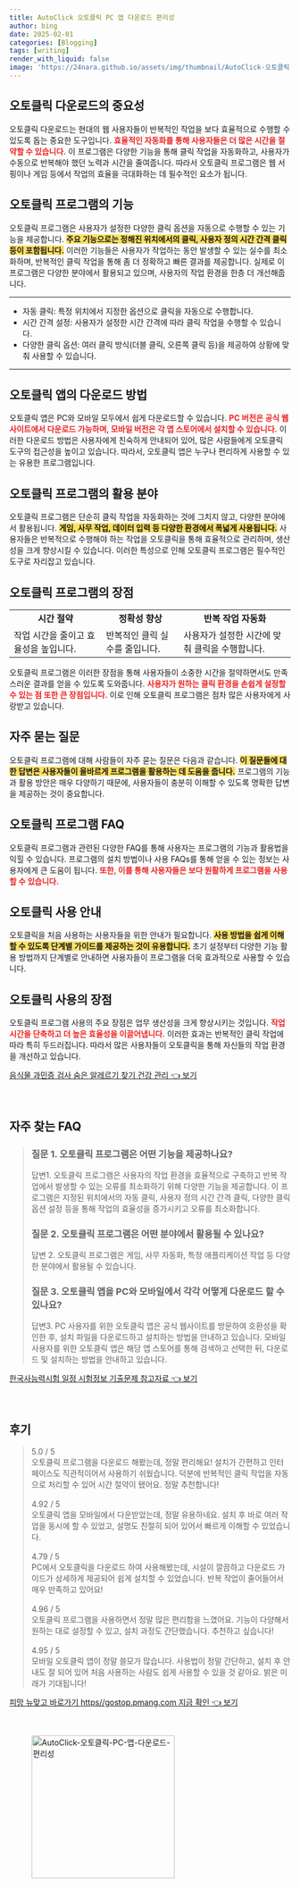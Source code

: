 ```yaml
---
title: AutoClick 오토클릭 PC 앱 다운로드 편리성
author: bing
date: 2025-02-01
categories: [Blogging]
tags: [writing]
render_with_liquid: false
image: 'https://24nara.github.io/assets/img/thumbnail/AutoClick-오토클릭-PC-앱-다운로드-편리성.webp'
---
```



<h2 id='오토클릭 다운로드의 중요성'>오토클릭 다운로드의 중요성</h2>

<p>오토클릭 다운로드는 현대의 웹 사용자들이 반복적인 작업을 보다 효율적으로 수행할 수 있도록 돕는 중요한 도구입니다. <b><span style="color: #ee2323;">효율적인 자동화를 통해 사용자들은 더 많은 시간을 절약할 수 있습니다.</span></b> 이 프로그램은 다양한 기능을 통해 클릭 작업을 자동화하고, 사용자가 수동으로 반복해야 했던 노력과 시간을 줄여줍니다. 따라서 오토클릭 프로그램은 웹 서핑이나 게임 등에서 작업의 효율을 극대화하는 데 필수적인 요소가 됩니다.</p>

<h2 id='오토클릭 프로그램의 기능'>오토클릭 프로그램의 기능</h2>

<p>오토클릭 프로그램은 사용자가 설정한 다양한 클릭 옵션을 자동으로 수행할 수 있는 기능을 제공합니다. <b><span style="background-color: #ffe066;">주요 기능으로는 정해진 위치에서의 클릭, 사용자 정의 시간 간격 클릭 등이 포함됩니다.</span></b> 이러한 기능들은 사용자가 작업하는 동안 발생할 수 있는 실수를 최소화하며, 반복적인 클릭 작업을 통해 좀 더 정확하고 빠른 결과를 제공합니다. 실제로 이 프로그램은 다양한 분야에서 활용되고 있으며, 사용자의 작업 환경을 한층 더 개선해줍니다.</p>

<hr />

<ul>
    <li>자동 클릭: 특정 위치에서 지정한 옵션으로 클릭을 자동으로 수행합니다.</li>
    <li>시간 간격 설정: 사용자가 설정한 시간 간격에 따라 클릭 작업을 수행할 수 있습니다.</li>
    <li>다양한 클릭 옵션: 여러 클릭 방식(더블 클릭, 오른쪽 클릭 등)을 제공하여 상황에 맞춰 사용할 수 있습니다.</li>
</ul>

<hr />

<h2 id='오토클릭 앱의 다운로드 방법'>오토클릭 앱의 다운로드 방법</h2>

<p>오토클릭 앱은 PC와 모바일 모두에서 쉽게 다운로드할 수 있습니다. <b><span style="color: #ee2323;">PC 버전은 공식 웹사이트에서 다운로드 가능하며, 모바일 버전은 각 앱 스토어에서 설치할 수 있습니다.</span></b> 이러한 다운로드 방법은 사용자에게 친숙하게 안내되어 있어, 많은 사람들에게 오토클릭 도구의 접근성을 높이고 있습니다. 따라서, 오토클릭 앱은 누구나 편리하게 사용할 수 있는 유용한 프로그램입니다.</p>

<h2 id='오토클릭 프로그램의 활용 분야'>오토클릭 프로그램의 활용 분야</h2>

<p>오토클릭 프로그램은 단순히 클릭 작업을 자동화하는 것에 그치지 않고, 다양한 분야에서 활용됩니다. <b><span style="background-color: #ffe066;">게임, 사무 작업, 데이터 입력 등 다양한 환경에서 폭넓게 사용됩니다.</span></b> 사용자들은 반복적으로 수행해야 하는 작업을 오토클릭을 통해 효율적으로 관리하며, 생산성을 크게 향상시킬 수 있습니다. 이러한 특성으로 인해 오토클릭 프로그램은 필수적인 도구로 자리잡고 있습니다.</p>

<h2 id='오토클릭 프로그램의 장점'>오토클릭 프로그램의 장점</h2>

<table>
    <tr>
        <td style="text-align: center; height: 17px;"><b>시간 절약</b></td>
        <td style="text-align: center; height: 17px;"><b>정확성 향상</b></td>
        <td style="text-align: center; height: 17px;"><b>반복 작업 자동화</b></td>
    </tr>
    <tr>
        <td>작업 시간을 줄이고 효율성을 높입니다.</td>
        <td>반복적인 클릭 실수를 줄입니다.</td>
        <td>사용자가 설정한 시간에 맞춰 클릭을 수행합니다.</td>
    </tr>
</table>

<p>오토클릭 프로그램은 이러한 장점을 통해 사용자들이 소중한 시간을 절약하면서도 만족스러운 결과를 얻을 수 있도록 도와줍니다. <b><span style="color: #ee2323;">사용자가 원하는 클릭 환경을 손쉽게 설정할 수 있는 점 또한 큰 장점입니다.</span></b> 이로 인해 오토클릭 프로그램은 점차 많은 사용자에게 사랑받고 있습니다.</p>

<h2 id='자주 묻는 질문'>자주 묻는 질문</h2>

<p>오토클릭 프로그램에 대해 사람들이 자주 묻는 질문은 다음과 같습니다. <b><span style="background-color: #ffe066;">이 질문들에 대한 답변은 사용자들이 올바르게 프로그램을 활용하는 데 도움을 줍니다.</span></b> 프로그램의 기능과 활용 방안은 매우 다양하기 때문에, 사용자들이 충분히 이해할 수 있도록 명확한 답변을 제공하는 것이 중요합니다.</p>

<h2 id='오토클릭 프로그램 FAQ'>오토클릭 프로그램 FAQ</h2>

<p>오토클릭 프로그램과 관련된 다양한 FAQ를 통해 사용자는 프로그램의 기능과 활용법을 익힐 수 있습니다. 프로그램의 설치 방법이나 사용 FAQs를 통해 얻을 수 있는 정보는 사용자에게 큰 도움이 됩니다. <b><span style="color: #ee2323;">또한, 이를 통해 사용자들은 보다 원활하게 프로그램을 사용할 수 있습니다.</span></b></p>

<h2 id='오토클릭 사용 안내'>오토클릭 사용 안내</h2>

<p>오토클릭을 처음 사용하는 사용자들을 위한 안내가 필요합니다. <b><span style="background-color: #ffe066;">사용 방법을 쉽게 이해할 수 있도록 단계별 가이드를 제공하는 것이 유용합니다.</span></b> 초기 설정부터 다양한 기능 활용 방법까지 단계별로 안내하면 사용자들이 프로그램을 더욱 효과적으로 사용할 수 있습니다.</p>

<h2 id='오토클릭 사용의 장점'>오토클릭 사용의 장점</h2>

<p>오토클릭 프로그램 사용의 주요 장점은 업무 생산성을 크게 향상시키는 것입니다. <b><span style="color: #ee2323;">작업 시간을 단축하고 더 높은 효율성을 이끌어냅니다.</span></b> 이러한 효과는 반복적인 클릭 작업에 따라 특히 두드러집니다. 따라서 많은 사용자들이 오토클릭을 통해 자신들의 작업 환경을 개선하고 있습니다.</p>


<p><a class="click-button" title="음식물 과민증 검사 숨은 알레르기 찾기 건강 관리" href="https://24nara.github.io/posts/%EC%9D%8C%EC%8B%9D%EB%AC%BC-%EA%B3%BC%EB%AF%BC%EC%A6%9D-%EA%B2%80%EC%82%AC-%EC%88%A8%EC%9D%80-%EC%95%8C%EB%A0%88%EB%A5%B4%EA%B8%B0-%EC%B0%BE%EA%B8%B0-%EA%B1%B4%EA%B0%95-%EA%B4%80%EB%A6%AC/" rel="dofollow">음식물 과민증 검사 숨은 알레르기 찾기 건강 관리 👈 보기</a></p><br>
<h2 id='자주_찾는_FAQ'>자주 찾는 FAQ</h2>
<div itemscope="" itemtype="https://schema.org/FAQPage"> 
<blockquote> 
<div itemscope="" itemprop="mainEntity" itemtype="https://schema.org/Question"> 
<h3 itemprop="name">질문 1. 오토클릭 프로그램은 어떤 기능을 제공하나요?</h3> 
<div itemscope="" itemprop="acceptedAnswer" itemtype="https://schema.org/Answer"> 
<span itemprop="text"> 
<p>답변1. 오토클릭 프로그램은 사용자의 작업 환경을 효율적으로 구축하고 반복 작업에서 발생할 수 있는 오류를 최소화하기 위해 다양한 기능을 제공합니다. 이 프로그램은 지정된 위치에서의 자동 클릭, 사용자 정의 시간 간격 클릭, 다양한 클릭 옵션 설정 등을 통해 작업의 효율성을 증가시키고 오류를 최소화합니다.</p> 
</span> 
</div> 
</div> 

<div itemscope="" itemprop="mainEntity" itemtype="https://schema.org/Question"> 
<h3 itemprop="name">질문 2. 오토클릭 프로그램은 어떤 분야에서 활용될 수 있나요?</h3> 
<div itemscope="" itemprop="acceptedAnswer" itemtype="https://schema.org/Answer"> 
<span itemprop="text"> 
<p>답변 2. 오토클릭 프로그램은 게임, 사무 자동화, 특정 애플리케이션 작업 등 다양한 분야에서 활용될 수 있습니다.</p> 
</span> 
</div> 
</div> 

<div itemscope="" itemprop="mainEntity" itemtype="https://schema.org/Question"> 
<h3 itemprop="name">질문 3. 오토클릭 앱을 PC와 모바일에서 각각 어떻게 다운로드 할 수 있나요?</h3> 
<div itemscope="" itemprop="acceptedAnswer" itemtype="https://schema.org/Answer"> 
<span itemprop="text"> 
<p>답변3. PC 사용자를 위한 오토클릭 앱은 공식 웹사이트를 방문하여 호환성을 확인한 후, 설치 파일을 다운로드하고 설치하는 방법을 안내하고 있습니다. 모바일 사용자를 위한 오토클릭 앱은 해당 앱 스토어를 통해 검색하고 선택한 뒤, 다운로드 및 설치하는 방법을 안내하고 있습니다.</p> 
</span> 
</div> 
</div> 
</blockquote> 
</div>
<p><a class="click-button" title="한국사능력시험 일정 시험정보 기출문제 참고자료" href="https://24nara.github.io/posts/%ED%95%9C%EA%B5%AD%EC%82%AC%EB%8A%A5%EB%A0%A5%EC%8B%9C%ED%97%98-%EC%9D%BC%EC%A0%95-%EC%8B%9C%ED%97%98%EC%A0%95%EB%B3%B4-%EA%B8%B0%EC%B6%9C%EB%AC%B8%EC%A0%9C-%EC%B0%B8%EA%B3%A0%EC%9E%90%EB%A3%8C/" rel="dofollow">한국사능력시험 일정 시험정보 기출문제 참고자료 👈 보기</a></p><br>
<h2 id='후기'>후기</h2>
<div itemscope itemtype="https://schema.org/Product">
  <blockquote>
  <div itemprop="review" itemscope itemtype="https://schema.org/Review">
      <div itemprop="reviewRating" itemscope itemtype="https://schema.org/Rating"> <span itemprop="ratingValue">5.0</span> / <span itemprop="bestRating">5</span> </div>
      <span itemprop="reviewBody">오토클릭 프로그램을 다운로드 해봤는데, 정말 편리해요! 설치가 간편하고 인터페이스도 직관적이어서 사용하기 쉬웠습니다. 덕분에 반복적인 클릭 작업을 자동으로 처리할 수 있어 시간 절약이 됐어요. 정말 추천합니다!</span>
  </div>
  <br>
  <div itemprop="review" itemscope itemtype="https://schema.org/Review">
      <div itemprop="reviewRating" itemscope itemtype="https://schema.org/Rating"> <span itemprop="ratingValue">4.92</span> / <span itemprop="bestRating">5</span> </div>
      <span itemprop="reviewBody">오토클릭 앱을 모바일에서 다운받았는데, 정말 유용하네요. 설치 후 바로 여러 작업을 동시에 할 수 있었고, 설명도 친절히 되어 있어서 빠르게 이해할 수 있었습니다.</span>
  </div>
  <br>
  <div itemprop="review" itemscope itemtype="https://schema.org/Review">
      <div itemprop="reviewRating" itemscope itemtype="https://schema.org/Rating"> <span itemprop="ratingValue">4.79</span> / <span itemprop="bestRating">5</span> </div>
      <span itemprop="reviewBody">PC에서 오토클릭을 다운로드 하여 사용해봤는데, 시설이 깔끔하고 다운로드 가이드가 상세하게 제공되어 쉽게 설치할 수 있었습니다. 반복 작업이 줄어들어서 매우 만족하고 있어요!</span>
  </div>
  <br>
  <div itemprop="review" itemscope itemtype="https://schema.org/Review">
      <div itemprop="reviewRating" itemscope itemtype="https://schema.org/Rating"> <span itemprop="ratingValue">4.96</span> / <span itemprop="bestRating">5</span> </div>
      <span itemprop="reviewBody">오토클릭 프로그램을 사용하면서 정말 많은 편리함을 느꼈어요. 기능이 다양해서 원하는 대로 설정할 수 있고, 설치 과정도 간단했습니다. 추천하고 싶습니다!</span>
  </div>
  <br>
  <div itemprop="review" itemscope itemtype="https://schema.org/Review">
      <div itemprop="reviewRating" itemscope itemtype="https://schema.org/Rating"> <span itemprop="ratingValue">4.95</span> / <span itemprop="bestRating">5</span> </div>
      <span itemprop="reviewBody">모바일 오토클릭 앱이 정말 쓸모가 많습니다. 사용법이 정말 간단하고, 설치 후 안내도 잘 되어 있어 처음 사용하는 사람도 쉽게 사용할 수 있을 것 같아요. 밝은 미래가 기대됩니다!</span>
  </div>
  </blockquote>
</div>
<p><a class="click-button" title="피망 뉴맞고 바로가기 https//gostop.pmang.com 지금 확인" href="https://24nara.github.io/posts/%ED%94%BC%EB%A7%9D-%EB%89%B4%EB%A7%9E%EA%B3%A0-%EB%B0%94%EB%A1%9C%EA%B0%80%EA%B8%B0-httpsgostop.pmang.com-%EC%A7%80%EA%B8%88-%ED%99%95%EC%9D%B8/" rel="dofollow">피망 뉴맞고 바로가기 https//gostop.pmang.com 지금 확인 👈 보기</a></p><br>
<figure class="image"><img src="https://24nara.github.io/assets/img/thumbnail/AutoClick-오토클릭-PC-앱-다운로드-편리성.webp" alt="AutoClick-오토클릭-PC-앱-다운로드-편리성" width="256" height="256"></figure>